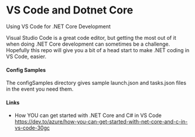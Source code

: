 # VS Code and Dotnet Core
Using VS Code for .NET Core Development

Visual Studio Code is a great code editor, but getting the most out of it when doing .NET Core development can sometimes be a challenge.  Hopefully this repo will give you a bit of a head start to make .NET coding in VS Code, easier.

#### Config Samples
The configSamples directory gives sample launch.json and tasks.json files in the event you need them.

#### Links

* How YOU can get started with .NET Core and C# in VS Code <https://dev.to/azure/how-you-can-get-started-with-net-core-and-c-in-vs-code-30gc>
